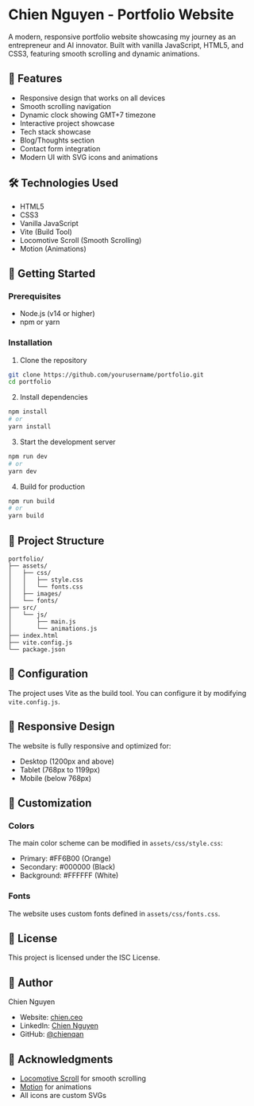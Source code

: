 # Chien Nguyen - Portfolio Website

A modern, responsive portfolio website showcasing my journey as an entrepreneur and AI innovator. Built with vanilla JavaScript, HTML5, and CSS3, featuring smooth scrolling and dynamic animations.

## 🌟 Features

- Responsive design that works on all devices
- Smooth scrolling navigation
- Dynamic clock showing GMT+7 timezone
- Interactive project showcase
- Tech stack showcase
- Blog/Thoughts section
- Contact form integration
- Modern UI with SVG icons and animations

## 🛠️ Technologies Used

- HTML5
- CSS3
- Vanilla JavaScript
- Vite (Build Tool)
- Locomotive Scroll (Smooth Scrolling)
- Motion (Animations)

## 🚀 Getting Started

### Prerequisites

- Node.js (v14 or higher)
- npm or yarn

### Installation

1. Clone the repository
```bash
git clone https://github.com/yourusername/portfolio.git
cd portfolio
```

2. Install dependencies
```bash
npm install
# or
yarn install
```

3. Start the development server
```bash
npm run dev
# or
yarn dev
```

4. Build for production
```bash
npm run build
# or
yarn build
```

## 📁 Project Structure

```
portfolio/
├── assets/
│   ├── css/
│   │   ├── style.css
│   │   └── fonts.css
│   ├── images/
│   └── fonts/
├── src/
│   └── js/
│       ├── main.js
│       └── animations.js
├── index.html
├── vite.config.js
└── package.json
```

## 🔧 Configuration

The project uses Vite as the build tool. You can configure it by modifying `vite.config.js`.

## 📱 Responsive Design

The website is fully responsive and optimized for:
- Desktop (1200px and above)
- Tablet (768px to 1199px)
- Mobile (below 768px)

## 🎨 Customization

### Colors
The main color scheme can be modified in `assets/css/style.css`:
- Primary: #FF6B00 (Orange)
- Secondary: #000000 (Black)
- Background: #FFFFFF (White)

### Fonts
The website uses custom fonts defined in `assets/css/fonts.css`.

## 📄 License

This project is licensed under the ISC License.

## 👤 Author

Chien Nguyen
- Website: [chien.ceo](https://chien.ceo)
- LinkedIn: [Chien Nguyen](https://linkedin.com/in/chienqan)
- GitHub: [@chienqan](https://github.com/chienqan)

## 🙏 Acknowledgments

- [Locomotive Scroll](https://locomotivemtl.github.io/locomotive-scroll/) for smooth scrolling
- [Motion](https://motion.dev/) for animations
- All icons are custom SVGs 